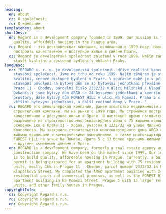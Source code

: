 ```yaml
---
heading:
  en: About
  cz: O společnosti
  ru: О компании
templateKey: about
shortDesc:
  en: Regard is a development company founded in 1999. Our mission is to build
    quality, affordable housing in the Prague area.
  ru: Regard - это девелоперская компания, основанная в 1999 году. Наша миссия -
    построить качественное и доступное жилье в районе Праги.
  cz: Regard je developerská společnost založená v roce 1999. Naším záměrem je
    stavět kvalitní a dostupné bydlení v oblasti Prahy.
longDesc:
  cz: "REGARD s. r. o. je developerská společnost, dříve realitní kancelář a
    stavební společnost. Jsme na trhu od roku 1999. Naším záměrem je stavět
    kvalitní, cenově dostupné bydlení v Praze. V současné době je v přípravě
    stavební povolení na bytový dům se 75 bytovými jednotkami převážně 1kk na
    Praze 11 - Chodov, parcelní číslo 2332/32 v ulici Milinská / Klapálková.
    Dokončili jsme bytový dům ARGO se 24 bytovými jednotkami a komerčnimi
    prostory, dále bytový dům FOREST HILL v ulici Na Pomezí, Praha 5 s 13
    většími bytovými jednotkami, a další rodinné domy v Praze. "
  ru: REGARD это девелоперская компания, ранее агентство недвижимости и
    строительная компания. Мы на рынке с 1999 года. Мы стремимся построить
    качественное и доступное жилье в Праге. В настоящее время готовится
    разрешение на строительство многоквартирного дома с 75 жилыми единицами, в
    основном 1кк в Праге 11 - Ходов, участок № 2332/32 на улице Милинска /
    Клапалкова. Мы завершили строительство многоквартирного дома ARGO с 24
    жилыми единицами и коммерческими помещениями, а также многоквартирного дома
    FOREST HILL на улице На Помези, Прага 5 с 13 более крупными жилыми единицами
    и другими семейными домами в Праге.
  en: REGARD is a development company, formerly a real estate agency and
    construction company. We have been on the market since 1999. Our intention
    is to build quality, affordable housing in Prague. Currently, a building
    permit is being prepared for an apartment building with 75 residential
    units, mostly 1kk in Prague 11 - Chodov, parcel number 2332/32 in Milinská /
    Klapálková Street. We completed the ARGO apartment building with 24
    residential units and commercial premises, as well as the FOREST HILL
    apartment building in Na Pomezí Street, Prague 5 with 13 larger residential
    units, and other family houses in Prague.
copyrightInfo:
  cz: Copyright Regard s.r.o.
  ru: Copyright Regard s.r.o.
  en: Copyright Regard s.r.o.
---
```

